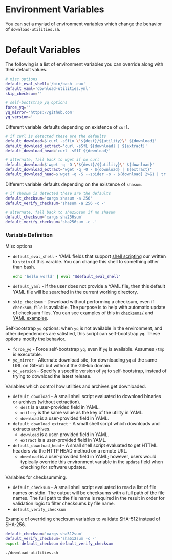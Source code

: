 # Environment Variables

You can set a myriad of environment variables which change the behavior of
`download-utilities.sh`.

# Default Variables

The following is a list of environment variables you can override along with
their default values.

```bash
# misc options
default_eval_shell='/bin/bash -eux'
default_yaml='download-utilities.yml'
skip_checksum=''

# self-bootstrap yq options
force_yq=''
yq_mirror='https://github.com'
yq_version=''
```

Different variable defaults depending on existence of `curl`.

```bash
# if curl is detected these are the defaults
default_download=$'curl -sSfLo \'${dest}/${utility}\' ${download}'
default_download_extract='curl -sSfL ${download} | ${extract}'
default_download_head='curl -sSfI ${download}'

# alternate, fall back to wget if no curl
default_download=$'wget -q -O \'${dest}/${utility}\' ${download}'
default_download_extract='wget -q -O - ${download} | ${extract}'
default_download_head=$'wget -q -S --spider -o - ${download} 2>&1 | tr -d \'\\r\''
```

Different variable defaults depending on the existence of `shasum`.

```bash
# if shasum is detected these are the defaults
default_checksum='xargs shasum -a 256'
default_verify_checksum='shasum -a 256 -c -'

# alternate, fall back to sha256sum if no shasum
default_checksum='xargs sha256sum'
default_verify_checksum='sha256sum -c -'
```

### Variable Definition

Misc options

- `default_eval_shell` - YAML fields that support [shell
  scripting](shell-scripting.md) our written to `stdin` of this varable.  You
  can change this shell to something other than bash.

  ```bash
  echo 'hello world' | eval "$default_eval_shell"
  ```

- `default_yaml` - If the user does not provide a YAML file, then this default
  YAML file will be searched in the current working directory.
- `skip_checksum` - Download without performing a checksum, even if
  `checksum_file` is available.  The purpose is to help with automatic update of
  checksum files.  You can see examples of this in [`checksums/`](checksums) and
  [YAML examples](yaml-examples.md).

Self-bootstrap `yq` options: when `yq` is not available in the environment, and
other dependencies are satisfied, this script can self-bootstrap `yq`.  These
options modify the behavior.

- `force_yq` - Force self-bootstrap `yq`, even if `yq` is available.  Assumes
  `/tmp` is executable.
- `yq_mirror` - Alternate download site, for downloading `yq` at the same URL on
  GitHub but without the GitHub domain.
- `yq_version` - Specify a specific version of `yq` to self-bootstrap, instead
  of trying to download the latest release.

Variables which control how utilities and archives get downloaded.

- `default_download` - A small shell script evaluated to download binaries or
  archives (without extraction).
  - `dest` is a user-provided field in YAML.
  - `utility` is the same value as the key of the utility in YAML.
  - `download` is a user-provided field in YAML.
- `default_download_extract` - A small shell script which downloads and extracts
  archives.
  - `download` is a user-provided field in YAML.
  - `extract` is a user-provided field in YAML.
- `default_download_head` - A small shell script evaluated to get HTTML headers
  via the HTTP HEAD method on a remote URL.
  - `download` is a user-provided field in YAML; however, users would typically
    override this environment variable in the `update` field when checking for
    software updates.

Variables for checksumming.

- `default_checksum` - A small shell script evaluated to read a list of file
  names on stdin.  The output will be checksums with a full path of the file
  names.  The full path to the file name is required in the result in order for
  validation logic to filter checksums by file name.
- `default_verify_checksum`

Example of overriding checksum variables to validate SHA-512 instead of SHA-256.

```bash
default_checksum='xargs sha512sum'
default_verify_checksum='sha512sum -c -'
export default_checksum default_verify_checksum

./download-utilities.sh
```
